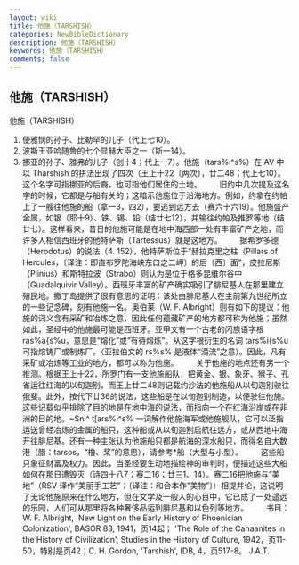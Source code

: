 ```yaml
---
layout: wiki
title: 他施（TARSHISH）
categories: NewBibleDictionary
description: 他施（TARSHISH）
keywords: 他施（TARSHISH）
comments: false
---
```


## 他施（TARSHISH）



他施（TARSHISH）
1. 便雅悯的孙子、比勒罕的儿子（代上七10）。
2. 波斯王亚哈随鲁的七个显赫大臣之一（斯一14）。
3. 挪亚的孙子、雅弗的儿子（创十4；代上一7）。他施（tars%i^s%）在 AV 中以 Tharshish 的拼法出现了四次（王上十22〔两次〕，廿二48；代上七10）。这个名字可指挪亚的后裔，也可指他们居住的土地。
　　旧约中几次提及这名字的时候，它都是与船有关的；这暗示他施位于沿海地方。例如，约拿在约帕上了一艘往他施的船（拿一3，四2），要逃到远方去（赛六十六19）。他施盛产金属，如银（耶十9）、铁、锡、铅（结廿七12），并输往约帕及推罗等地（结廿七）。这样看来，昔日的他施可能是在地中海西部一处有丰富矿产之地，而许多人相信西班牙的他特萨斯（Tartessus）就是这地方。
　　据希罗多德（Herodotus）的说法（4. 152），他特萨斯位于“赫拉克里之柱（Pillars of Hercules，〔译注：即直布罗陀海峡东口之二岬〕的后〔西〕面”，皮拉尼斯（Plinius）和斯特拉波（Strabo）则认为是位于格多昆维尔谷中（Guadalquivir Valley）。西班牙丰富的矿产确实吸引了腓尼基人在那里建立殖民地。撒丁岛提供了很有意思的证明：该处由腓尼基人在主前第九世纪所立的一些记念碑，刻有他施一名。奥伯莱（W. F. Albright）则有如下的提议：他施的词义含有采矿和冶炼之意，因此任何蕴藏矿产的地方都可称为他施；虽然如此，圣经中的他施最可能是西班牙。亚甲文有一个古老的闪族语字根 ras%a{s%u，意思是“熔化”或“有待熔炼”。从这字根衍生的名词 tars%i{s%u 可指熔铸厂或制炼厂。（亚拉伯文的 rs%s% 是液体“滴流”之意）。因此，凡有采矿或冶炼等工业的地方，都可以称为他施。
　　关于他施的地点还有另一个推测。根据王上十22，所罗门有一支他施船队，把黄金、银、象牙、猴子、孔雀运往红海的以旬迦别，而王上廿二48则记载约沙法的他施船从以旬迦别驶往俄斐。此外，按代下廿36的说法，这些船是在以旬迦别制造，以便驶往他施。这些记载似乎排除了目的地是在地中海的说法，而指向一个在红海沿岸或在非洲的目的地。~$ni^ t[ars%i^s% 一词解作他施海军或他施舰队，它可以泛指运送曾经冶炼的金属的船只，这种船或从以旬迦别启航往远方，或从西地中海开往腓尼基。还有一种主张认为他施船只都是航海的深水船只，而得名自大数港（腊：tarsos，“橹、桨”的意思），请参考*船（大型与小型）。
　　这些船只象征财富及权力。因此，当圣经要生动地描绘神的审判时，便描述这些大船如何在那日遭毁灭（诗四十八7；赛二16；廿三1、14）。赛二16把他施与“美地”（RSV 译作“美丽手工艺”；〔译注：和合本作“美物”〕）相提并论，这说明了无论他施原来在什么地方，但在文学及一般人的心目中，它已成了一处遥远的乐园，人们可从那里将各种奢侈品运到腓尼基和以色列等地方。
　　书目：W. F. Albright, 'New Light
on the Early History of Phoenician Colonization', BASOR 83, 1941，页14起； 'The Role of the
Canaanites in the History of Civilization', Studies
in the History of Culture, 1942，页11-50，特别是页42；C. H. Gordon, 'Tarshish', IDB, 4，页517-8。
J.A.T.




